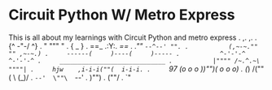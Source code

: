 # Circuit Python W/ Metro Express
This is all about my learnings with Circuit Python and metro express
.               ,.     ,.
.               {^ \-"-/ ^}
.               "   """   "
.              { <O> _ <O> }
.              ==_ .:Y:. _==
.            .""  `--^--' "".
.           (,~-~."" "" ,~-~.)
.     ------(     )----(     )-----
.           ^-'-'-^    ^-'-'-^
.     _____________________________
.           |"""" /~.^.~\ """"|
.     hjw    ,i-i-i(""(  i-i-i.
.     `97   (o o o ))"")( o o o)
.            \(_) /(""(  \ (_)/
.             `--'  \""\  `--'
.                    )"")
.                    (""/
.                    `"
